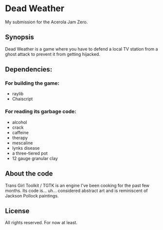 # Dead Weather

My submission for the Acerola Jam Zero. 

## Synopsis
Dead Weather is a game where you have to defend a local TV station from a ghost attack to prevent it from getting hijacked.

## Dependencies:
### For building the game:
- raylib
- Chaiscript

### For reading its garbage code:
- alcohol
- crack
- caffeine
- therapy
- mescaline
- lynks disease
- a three-tiered pot
- 12 gauge granular clay

## About the code
Trans Girl Toolkit / TGTK is an engine I've been cooking for the past few months. Its code is... uh... considered abstract art and is reminiscent of Jackson Pollock paintings.

## License
All rights reserved. For now at least.